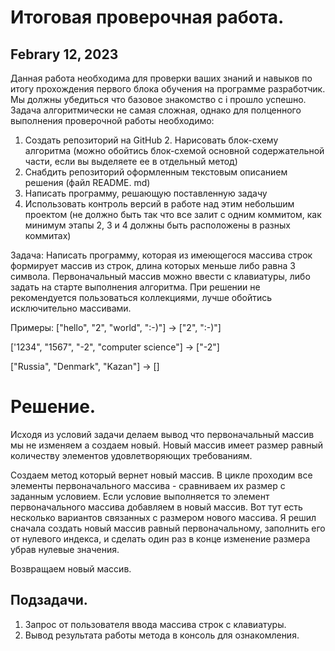 # Итоговая проверочная работа.
## Febrary 12, 2023
Данная работа необходима для проверки ваших знаний и навыков по итогу прохождения первого блока обучения
на программе разработчик. Мы должны убедиться что базовое знакомство с і прошло успешно.
Задача алгоритмически не самая сложная, однако для полценного выполнения проверочной работы необходимо:
1. Создать репозиторий на GitHub 2. Нарисовать блок-схему алгоритма (можно обойтись блок-схемой основной содержательной части, если вы
выделяете ее в отдельный метод)
3. Снабдить репозиторий оформленным текстовым описанием решения (файл README. md)
4. Написать программу, решающую поставленную задачу 
5. Использовать контроль версий в работе над этим небольшим проектом (не должно быть так что все залит с
одним коммитом, как минимум этапы 2, 3 и 4 должны быть расположены в разных коммитах)

Задача: Написать программу, которая из имеющегося массива строк формирует массив из строк, длина которых меньше либо равна 3 символа. Первоначальный массив можно ввести с клавиатуры, либо задать на старте выполнения алгоритма. При решении не рекомендуется пользоваться коллекциями, лучше обойтись
исключительно массивами.


Примеры:
["hello", "2", "world", ":-)"] -> ["2", ":-)"]

['1234", "1567", "-2", "computer science"] -> ["-2"]

["Russia", "Denmark", "Kazan"] -> []

# Решение.
Исходя из условий задачи делаем вывод что первоначальный массив мы не изменяем а создаем новый. Новый массив имеет размер равный количеству элементов удовлетворяющих требованиям.

Создаем метод который вернет новый массив. В цикле  проходим все элементы первоначального массива -  сравниваем их размер с заданным условием. Если условие выполняется то элемент первоначального массива добавляем в новый массив.  Вот тут есть несколько вариантов связанных с размером нового массива. Я решил сначала создать новый массив равный первоначальному, заполнить его от нулевого индекса, и сделать один раз в конце изменение размера убрав нулевые значения.

Возвращаем новый массив.

## Подзадачи. 
1. Запрос от пользователя ввода массива строк с клавиатуры.
2. Вывод результата работы метода в консоль для ознакомления.
